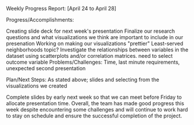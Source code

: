 Weekly Progress Report: [April 24 to April 28]

Progress/Accomplishments:

Creating slide deck for next week's presentation
Finalize our research questions and what visualizations we think are important to include in our presenation
Working on making our visualizations "prettier"
Least-served neighborhoods topic?
Investigate the relationships between variables in the dataset using scatterplots and/or correlation matrices.
need to select outcome variable
Problems/Challenges: Time, last minute requirements, unexpected second presentation


Plan/Next Steps: As stated above; slides and selecting from the visualizations we created

Complete slides by early next week so that we can meet before Friday to allocate presentation time.
Overall, the team has made good progress this week despite encountering some challenges and will continue to work hard to stay on schedule and ensure the successful completion of the project.
